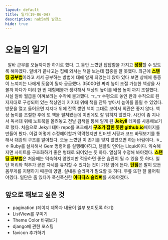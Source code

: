 ```yaml
---
layout: default
title: 일기(19-06-04)
description: nab5m의 발전소
hide: true
---
```


# 오늘의 일기
<p>&nbsp;&nbsp;알바 근무를 오늘까지만 하기로 했다. 그 동안 느꼈던 답답함을 가지고 <mark><strong>성장</strong></mark>할 수
있도록 해야겠다. 알바가 끝나고는 집에 와서는 책을 보는데 집중을 잘 못했다. 최근에 <mark><strong>스탠딩 공부법</strong></mark>이라고 서서 공부하는 방법에 대해 알게 되었는데 앉아 있다 보면 상체에 통증이 느껴지는 나에게 도움이 될까 궁금했다. 35000원 짜리 높이 조절 가능한 책상을 사볼까 하다가 미리 한 번 체험해볼까 생각해서 책상의 높이를 배꼽 높이 까지 조절했다. 사실 알바 월급을 아껴보려는 수작에 불과했다. ㅠ_ㅠ 수평으로 놓인 판과 수직으로 된 지지대로 구성되어 있는 책상인데 지지대 위에 책을 잔뜩 쌓아서 높이를 올릴 수 있었다. 방문을 열고 들어오면 지지대 위에 잔뜩 쌓인 책이 그대로 보여서 외관은 좋지 않다. 책상 높이를 조절한 후에 또 책을 펼쳐봤는데 이번에도 잘 읽히지 않았다. 시간이 좀 지나서 독서대 위에 노트북을 올려놓고 전날 검색을 통해 알게 된 <mark><strong>Jekyll</strong></mark> 테마를 사용해보기로 했다. 처음으로 Jekyll 테마 repo를 포크해서 <mark><strong>구조가 잡힌 듯한 github.io</strong></mark>페이지를 만들어 봤다. 이걸 어떻게 수정해야할까 막막했지만 인터넷 서핑과 코드 바꿔보기를 통해서 대강의 구조를 알아챘다. 오늘 느꼈던 이 끈기를 잊지 않았으면 하는 바람이다. ㅎ_ㅎ Ruby를 설치해서 Gem 명령어를 실행해야하고, 템플릿 언어는 Liquid이다. 익숙해지면 사이트를 구조화하기 좋은 형태로 되어있는 듯 하다. 열심히 수정해 봐야겠다. <mark><strong>스탠딩 공부법</strong></mark>은 처음에는 익숙하지 않았지만 적응하면 좋은 습관이 될 수 있을 듯 하다. 일단 허리와 척추가 곧은 자세를 유지할 수 있다는 것이 가장 맘에 든다. <mark><strong>단점</strong></mark>은 발이 모든 몸무게를 지탱하기 때문에 양말, 실내용 슬리퍼가 필요할 듯 하다. 무릎 또한 잘 풀어줘야겠다. 일단은 좀 있다가 푹신푹신한 <mark><strong>아다다스 슬리퍼</strong></mark>를 사와야겠다.</p>

## 앞으로 해보고 싶은 것
* pagination (페이지 제목과 내용이 일부 보이도록 하기)
* ListView를 꾸미기
* Theme Color 바꿔보기
* django에 관한 포스팅
* favicon 추가하기